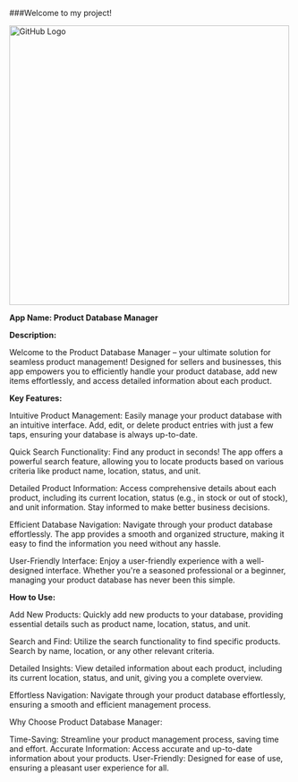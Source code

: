 ###Welcome to my project!

<img src="https://example.com/image.jpg" alt="GitHub Logo" width="500" textalign="center">


<b>App Name: Product Database Manager</b>

<b>Description:</b>

Welcome to the Product Database Manager – your ultimate solution for seamless product management! Designed for sellers and businesses, this app empowers you to efficiently handle your product database, add new items effortlessly, and access detailed information about each product.

<b>Key Features:</b>

Intuitive Product Management:
Easily manage your product database with an intuitive interface. Add, edit, or delete product entries with just a few taps, ensuring your database is always up-to-date.

Quick Search Functionality:
Find any product in seconds! The app offers a powerful search feature, allowing you to locate products based on various criteria like product name, location, status, and unit.

Detailed Product Information:
Access comprehensive details about each product, including its current location, status (e.g., in stock or out of stock), and unit information. Stay informed to make better business decisions.

Efficient Database Navigation:
Navigate through your product database effortlessly. The app provides a smooth and organized structure, making it easy to find the information you need without any hassle.

User-Friendly Interface:
Enjoy a user-friendly experience with a well-designed interface. Whether you're a seasoned professional or a beginner, managing your product database has never been this simple.

<b>How to Use:</b>

Add New Products:
Quickly add new products to your database, providing essential details such as product name, location, status, and unit.

Search and Find:
Utilize the search functionality to find specific products. Search by name, location, or any other relevant criteria.

Detailed Insights:
View detailed information about each product, including its current location, status, and unit, giving you a complete overview.

Effortless Navigation:
Navigate through your product database effortlessly, ensuring a smooth and efficient management process.

Why Choose Product Database Manager:

Time-Saving: Streamline your product management process, saving time and effort.
Accurate Information: Access accurate and up-to-date information about your products.
User-Friendly: Designed for ease of use, ensuring a pleasant user experience for all.


